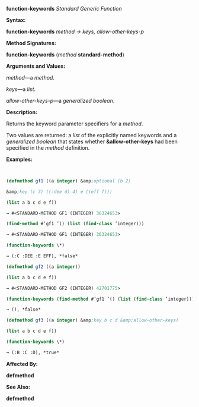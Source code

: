 **function-keywords** *Standard Generic Function* 



**Syntax:** 



**function-keywords** *method → keys, allow-other-keys-p* 



**Method Signatures:** 



**function-keywords** (*method* **standard-method**) 



**Arguments and Values:** 



*method*—a *method*. 



*keys*—a *list*. 



*allow-other-keys-p*—a *generalized boolean*. 



**Description:** 



Returns the keyword parameter specifiers for a *method*. 



Two values are returned: a *list* of the explicitly named keywords and a *generalized boolean* that states whether **&amp;allow-other-keys** had been specified in the *method* definition. 



**Examples:**
```lisp
 

(defmethod gf1 ((a integer) &amp;optional (b 2) 

&amp;key (c 3) ((:dee d) 4) e ((eff f))) 

(list a b c d e f)) 

→ #<STANDARD-METHOD GF1 (INTEGER) 36324653> 

(find-method #’gf1 ’() (list (find-class ’integer))) 

→ #<STANDARD-METHOD GF1 (INTEGER) 36324653> 

(function-keywords \*) 

→ (:C :DEE :E EFF), *false* 

(defmethod gf2 ((a integer)) 

(list a b c d e f)) 

→ #<STANDARD-METHOD GF2 (INTEGER) 42701775> 

(function-keywords (find-method #’gf1 ’() (list (find-class ’integer)))) 

→ (), *false* 

(defmethod gf3 ((a integer) &amp;key b c d &amp;allow-other-keys) 

(list a b c d e f)) 

(function-keywords \*) 

→ (:B :C :D), *true* 


```
**Affected By:** 



**defmethod** 







 



 



**See Also:** 



**defmethod** 



